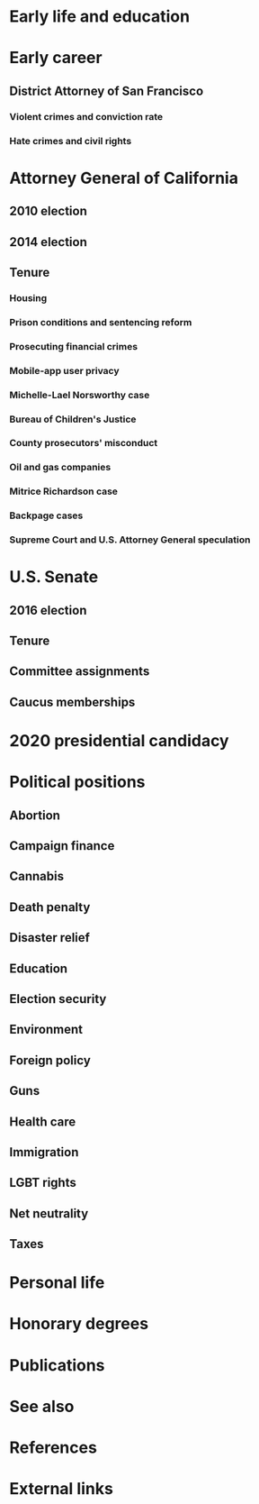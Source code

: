 # 
# Early life and education
# Early career
## District Attorney of San Francisco
### Violent crimes and conviction rate
### Hate crimes and civil rights
# Attorney General of California
## 2010 election
## 2014 election
## Tenure
### Housing
### Prison conditions and sentencing reform
### Prosecuting financial crimes
### Mobile-app user privacy
### Michelle-Lael Norsworthy case
### Bureau of Children's Justice
### County prosecutors' misconduct
### Oil and gas companies
### Mitrice Richardson case
### Backpage cases
### Supreme Court and U.S. Attorney General speculation
# U.S. Senate
## 2016 election
## Tenure
## Committee assignments
## Caucus memberships
# 2020 presidential candidacy
# Political positions
## Abortion
## Campaign finance
## Cannabis
## Death penalty
## Disaster relief
## Education
## Election security
## Environment
## Foreign policy
## Guns
## Health care
## Immigration
## LGBT rights
## Net neutrality
## Taxes
# Personal life
# Honorary degrees
# Publications
# See also
# References
# External links